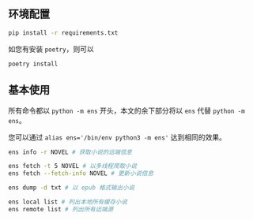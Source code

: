 ## 环境配置

```bash
pip install -r requirements.txt
```

如您有安装 `poetry`，则可以

```
poetry install
```

## 基本使用

所有命令都以 `python -m ens` 开头，本文的余下部分将以 `ens` 代替 `python -m ens`。

您可以通过 `alias ens='/bin/env python3 -m ens'` 达到相同的效果。

```bash
ens info -r NOVEL # 获取小说的远端信息

ens fetch -t 5 NOVEL # 以多线程爬取小说
ens fetch --fetch-info NOVEL # 更新小说信息

ens dump -d txt # 以 epub 格式输出小说
```

```bash
ens local list # 列出本地所有缓存小说
ens remote list # 列出所有远端源
```